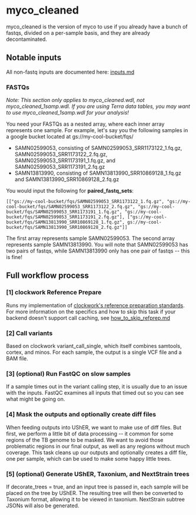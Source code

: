 # myco_cleaned
myco_cleaned is the version of myco to use if you already have a bunch of fastqs, divided on a per-sample basis, and they are already decontaminated.

## Notable inputs
All non-fastq inputs are documented here: [inputs.md](./inputs.md)

### FASTQs
*Note: This section only applies to myco_cleaned.wdl, not myco_cleaned_1samp.wdl. If you are using Terra data tables, you may want to use myco_cleaned_1samp.wdl for your analysis!*

You need your FASTQs as a nested array, where each inner array represents one sample. For example, let's say you the following samples in a google bucket located at gs://my-cool-bucket/fqs/
* SAMN02599053, consisting of SAMN02599053_SRR1173122_1.fq.gz, SAMN02599053_SRR1173122_2.fq.gz, SAMN02599053_SRR1173191_1.fq.gz, and SAMN02599053_SRR1173191_2.fq.gz
* SAMN13813990, consisting of SAMN13813990_SRR10869128_1.fq.gz and SAMN13813990_SRR10869128_2.fq.gz

You would input the following for **paired_fastq_sets**:

```
[["gs://my-cool-bucket/fqs/SAMN02599053_SRR1173122_1.fq.gz", "gs://my-cool-bucket/fqs/SAMN02599053_SRR1173122_2.fq.gz", "gs://my-cool-bucket/fqs/SAMN02599053_SRR1173191_1.fq.gz", "gs://my-cool-bucket/fqs/SAMN02599053_SRR1173191_2.fq.gz"], ["gs://my-cool-bucket/fqs/SAMN13813990_SRR10869128_1.fq.gz", gs://my-cool-bucket/fqs/SAMN13813990_SRR10869128_2.fq.gz"]]
```

The first array represents sample SAMN02599053. The second array represents sample SAMN13813990. You will note that SAMN02599053 has two pairs of fastqs, while SAMN13813990 only has one pair of fastqs -- this is fine!

## Full workflow process

### [1] clockwork Reference Prepare
Runs my implementation of [clockwork's reference preparation standards](https://github.com/iqbal-lab-org/clockwork/wiki/Walkthrough-scripts-only#get-and-index-reference-genomes). For more information on the specifics and how to skip this task if your backend doesn't support call caching, see [how_to_skip_refprep.md](./how_to_skip_refprep.md)

### [2] Call variants
Based on clockwork variant_call_single, which itself combines samtools, cortex, and minos. For each sample, the output is a single VCF file and a BAM file.

### [3] (optional) Run FastQC on slow samples
If a sample times out in the variant calling step, it is usually due to an issue with the inputs. FastQC examines all inputs that timed out so you can see what might be going on.

### [4] Mask the outputs and optionally create diff files
When feeding outputs into UShER, we want to make use of diff files. But first, we perform a little bit of data processing -- it common for some regions of the TB genome to be masked. We want to avoid those problematic regions in our final output, as well as any regions without much coverage. This task cleans up our outputs and optionally creates a diff file, one per sample, which can be used to make some happy little trees.

### [5] (optional) Generate UShER, Taxonium, and NextStrain trees
If decorate_trees = true, and an input tree is passed in, each sample will be placed on the tree by UShER. The resulting tree will then be converted to Taxonium format, allowing it to be viewed in taxonium. NextStrain subtree JSONs will also be generated.